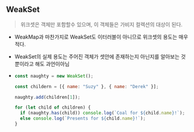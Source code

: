 ## WeakSet

> 위크셋은 객체만 포함할수 있으며, 이 객체들은 가비지 컬렉션의 대상이 된다.

- WeakMap과 마찬가지로 WeakSet도 이터러블이 아니므로 위크셋의 용도는 매우 적다.
- WeakSet의 실제 용도는 주어진 객체가 셋안에 존재하는지 아닌지를 알아보는 것뿐이라고 해도 과언이아님

- ```js
  const naughty = new WeakSet();

  const childern = [{ name: "Suzy" }, { name: "Derek" }];

  naughty.add(children[1]);

  for (let child of children) {
    if (naughty.has(child)) console.log(`Coal for ${child.name}!`);
    else console.log(`Presents for ${child.name}!`);
  }
  ```

